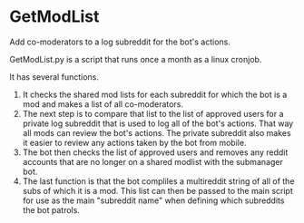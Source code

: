 # GetModList
Add co-moderators to a log subreddit for the bot's actions.

GetModList.py is a script that runs once a month as a linux cronjob.  

It has several functions.

1. It checks the shared mod lists for each subreddit for which the bot is a mod and makes a list of all co-moderators.
2. The next step is to compare that list to the list of approved users for a private log subreddit that is used to log all of the bot's actions.  That way all mods can review the bot's actions.  The private subreddit also makes it easier to review any actions taken by the bot from mobile.
3. The bot then checks the list of approved users and removes any reddit accounts that are no longer on a shared modlist with the submanager bot.
4. The last function is that the bot compliles a multireddit string of all of the subs of which it is a mod.  This list can then be passed to the main script for use as the main "subreddit name" when defining which subreddits the bot patrols.
